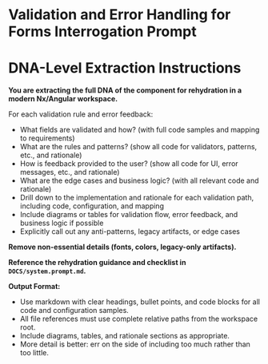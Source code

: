 
# Validation and Error Handling for Forms Interrogation Prompt


# DNA-Level Extraction Instructions

**You are extracting the full DNA of the component for rehydration in a modern Nx/Angular workspace.**


For each validation rule and error feedback:
- What fields are validated and how? (with full code samples and mapping to requirements)
- What are the rules and patterns? (show all code for validators, patterns, etc., and rationale)
- How is feedback provided to the user? (show all code for UI, error messages, etc., and rationale)
- What are the edge cases and business logic? (with all relevant code and rationale)
- Drill down to the implementation and rationale for each validation path, including code, configuration, and mapping
- Include diagrams or tables for validation flow, error feedback, and business logic if possible
- Explicitly call out any anti-patterns, legacy artifacts, or edge cases

**Remove non-essential details (fonts, colors, legacy-only artifacts).**

**Reference the rehydration guidance and checklist in `DOCS/system.prompt.md`.**

**Output Format:**
- Use markdown with clear headings, bullet points, and code blocks for all code and configuration samples.
- All file references must use complete relative paths from the workspace root.
- Include diagrams, tables, and rationale sections as appropriate.
- More detail is better: err on the side of including too much rather than too little.
